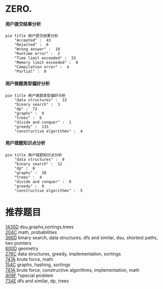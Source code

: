 # ZERO.

<!-- tabs:start -->



#### **用户提交结果分析**

```mermaid
pie title 用户提交结果分析
    "Accepted" :  43
    "Rejected" :  0
    "Wrong answer" :  18
    "Runtime error" :  2
    "Time limit exceeded" :  33
    "Memory limit exceeded" :  0
    "Compilation error" :  4
    "Partial" :  0
```

#### **用户做题类型偏好分析**

```mermaid
pie title 用户做题类型偏好分析
    "data structures" :  33
    "binary search" :  3
    "dp" :  73
    "graphs" :  9
    "trees" :  6
    "divide and conquer" :  1
    "greedy" :  133
    "constructive algorithms" :  4
```
#### **用户错题知识点分析**

```mermaid
pie title 用户错题知识点分析
    "data structures" :  8
    "binary search" :  12
    "dp" :  8
    "graphs" :  30
    "trees" :  4
    "divide and conquer" :  0
    "greedy" :  9
    "constructive algorithms" :  5
```



<!-- tabs:end -->
# 推荐题目
[1435D](https://codeforces.com/contest/1435/problem/D)		dsu,graphs,sortings,trees		  
[204C](https://codeforces.com/contest/204/problem/C)		math,
                        probabilities		  
[366D](https://codeforces.com/contest/366/problem/D)		binary search,
                        data structures,
                        dfs and similar,
                        dsu,
                        shortest paths,
                        two pointers		  
[600D](https://codeforces.com/contest/600/problem/D)		geometry		  
[276C](https://codeforces.com/contest/276/problem/C)		data structures,
                        greedy,
                        implementation,
                        sortings		  
[747A](https://codeforces.com/contest/747/problem/A)		brute force,
                        math		  
[154C](https://codeforces.com/contest/154/problem/C)		graphs,
                        hashing,
                        sortings		  
[761A](https://codeforces.com/contest/761/problem/A)		brute force,
                        constructive algorithms,
                        implementation,
                        math		  
[409F](https://codeforces.com/contest/409/problem/F)		*special problem		  
[734E](https://codeforces.com/contest/734/problem/E)		dfs and similar,
                        dp,
                        trees		  
